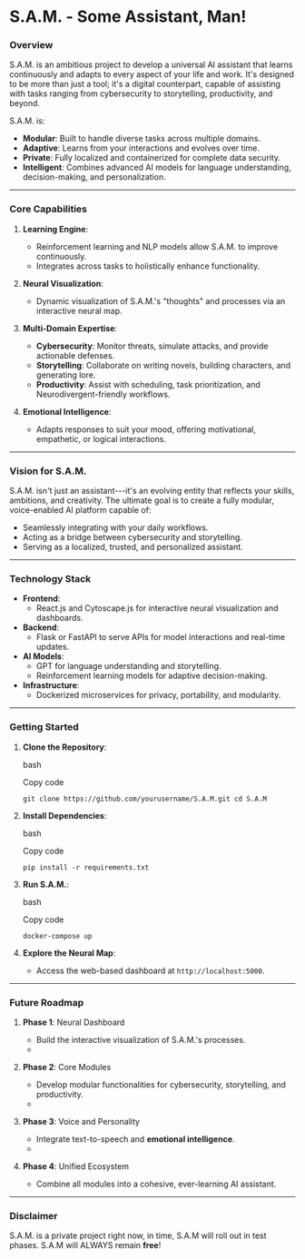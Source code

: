 **S.A.M. - Some Assistant, Man!**
===============================

### **Overview**

S.A.M. is an ambitious project to develop a universal AI assistant that learns continuously and adapts to every aspect of your life and work. It's designed to be more than just a tool; it's a digital counterpart, capable of assisting with tasks ranging from cybersecurity to storytelling, productivity, and beyond.

S.A.M. is:

-   **Modular**: Built to handle diverse tasks across multiple domains.
-   **Adaptive**: Learns from your interactions and evolves over time.
-   **Private**: Fully localized and containerized for complete data security.
-   **Intelligent**: Combines advanced AI models for language understanding, decision-making, and personalization.

* * * * *

### **Core Capabilities**

1.  **Learning Engine**:

    -   Reinforcement learning and NLP models allow S.A.M. to improve continuously.
    -   Integrates across tasks to holistically enhance functionality.

2.  **Neural Visualization**:

    -   Dynamic visualization of S.A.M.'s "thoughts" and processes via an interactive neural map.

3.  **Multi-Domain Expertise**:

    -   **Cybersecurity**: Monitor threats, simulate attacks, and provide actionable defenses.
    -   **Storytelling**: Collaborate on writing novels, building characters, and generating lore.
    -   **Productivity**: Assist with scheduling, task prioritization, and Neurodivergent-friendly workflows.

4.  **Emotional Intelligence**:

    -   Adapts responses to suit your mood, offering motivational, empathetic, or logical interactions.

* * * * *

### **Vision for S.A.M.**

S.A.M. isn't just an assistant---it's an evolving entity that reflects your skills, ambitions, and creativity. The ultimate goal is to create a fully modular, voice-enabled AI platform capable of:

-   Seamlessly integrating with your daily workflows.
-   Acting as a bridge between cybersecurity and storytelling.
-   Serving as a localized, trusted, and personalized assistant.

* * * * *

### **Technology Stack**

-   **Frontend**:
    -   React.js and Cytoscape.js for interactive neural visualization and dashboards.
-   **Backend**:
    -   Flask or FastAPI to serve APIs for model interactions and real-time updates.
-   **AI Models**:
    -   GPT for language understanding and storytelling.
    -   Reinforcement learning models for adaptive decision-making.
-   **Infrastructure**:
    -   Dockerized microservices for privacy, portability, and modularity.

* * * * *

### **Getting Started**

1.  **Clone the Repository**:

    bash

    Copy code

    `git clone https://github.com/yourusername/S.A.M.git
    cd S.A.M`

2.  **Install Dependencies**:

    bash

    Copy code

    `pip install -r requirements.txt`

3.  **Run S.A.M.**:

    bash

    Copy code

    `docker-compose up`

4.  **Explore the Neural Map**:

    -   Access the web-based dashboard at `http://localhost:5000`.

* * * * *

### **Future Roadmap**

1.  **Phase 1**: Neural Dashboard

    -   Build the interactive visualization of S.A.M.'s processes.
    -   
2.  **Phase 2**: Core Modules

    -   Develop modular functionalities for cybersecurity, storytelling, and productivity.
    -   
3.  **Phase 3**: Voice and Personality

    -   Integrate text-to-speech and **emotional intelligence**.
    -   
4.  **Phase 4**: Unified Ecosystem

    -   Combine all modules into a cohesive, ever-learning AI assistant.

* * * * *

### **Disclaimer**

S.A.M. is a private project right now, in time, S.A.M will roll out in test phases. S.A.M will ALWAYS remain **free**!
